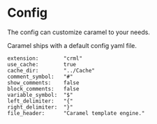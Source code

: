 # Config

The config can customize caramel to your needs.

Caramel ships with a default config yaml file.

```text
extension:        "crml"
use_cache:        true
cache_dir:        "../Cache"
comment_symbol:   "#"
show_comments:    false
block_comments:   false
variable_symbol:  "$"
left_delimiter:   "{"
right_delimiter:  "}"
file_header:      "Caramel template engine."
```